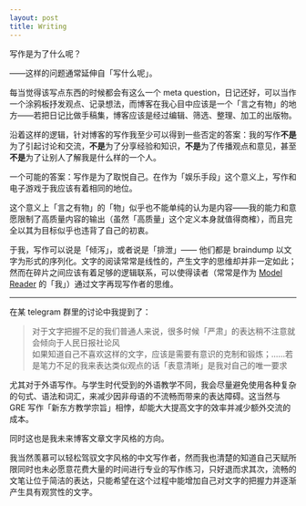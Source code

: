 ```yaml
---
layout: post
title: Writing
---
```


写作是为了什么呢？

——这样的问题通常延伸自「写什么呢」。

每当觉得该写点东西的时候都会有这么一个 meta question，日记还好，可以当作一个涂鸦板抒发观点、记录想法，而博客在我心目中应该是一个「言之有物」的地方——若把日记比做手稿集，博客应该是经过编辑、筛选、整理、加工的出版物。

沿着这样的逻辑，针对博客的写作我至少可以得到一些否定的答案：我的写作**不是**为了引起讨论和交流，**不是**为了分享经验和知识，**不是**为了传播观点和意见，甚至**不是**为了让别人了解我是什么样的一个人。

一个可能的答案：写作是为了取悦自己。在作为「娱乐手段」这个意义上，写作和电子游戏于我应该有着相同的地位。

这个意义上「言之有物」的「物」似乎也不能单纯的认为是内容——我的能力和意愿限制了高质量内容的输出（虽然「高质量」这个定义本身就值得商榷），而且完全以其为目标似乎也违背了自己的初衷。

于我，写作可以说是「倾泻」，或者说是「排泄」—— 他们都是 braindump 以文字为形式的序列化。文字的阅读常常是线性的，产生文字的思维却并非一定如此；然而在碎片之间应该有着足够的逻辑联系，可以使得读者（常常是作为 [Model Reader](http://www.signosemio.com/eco/textual-cooperation.asp) 的「我」）通过文字再现写作者的思维。

******

在某 telegram 群里的讨论中我提到了：

> 对于文字把握不足的我们普通人来说，很多时候「严肃」的表达稍不注意就会倾向于人民日报社论风  
> 如果知道自己不喜欢这样的文字，应该是需要有意识的克制和锻炼；......若是笔力不足的我来表达类似观点的话「表意清晰」是我对自己的唯一要求

尤其对于外语写作。与学生时代受到的外语教学不同，我会尽量避免使用各种复杂的句式、语法和词汇，来减少因非母语的不流畅而带来的表达障碍。这当然与 GRE  写作「新东方教学宗旨」相悖，却能大大提高文字的效率并减少额外交流的成本。

同时这也是我未来博客文章文字风格的方向。

我当然羡慕可以轻松驾驭文字风格的中文写作者，然而我也清楚的知道自己天赋所限同时也未必愿意花费大量的时间进行专业的写作练习，只好退而求其次，流畅的文笔让位于简洁的表达，只能希望在这个过程中能增加自己对文字的把握力并逐渐产生具有观赏性的文字。

